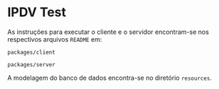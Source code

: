 # IPDV Test

As instruções para executar o cliente e o servidor encontram-se nos respectivos arquivos `README` em:

`packages/client`

`packages/server`

A modelagem do banco de dados encontra-se no diretório `resources`.